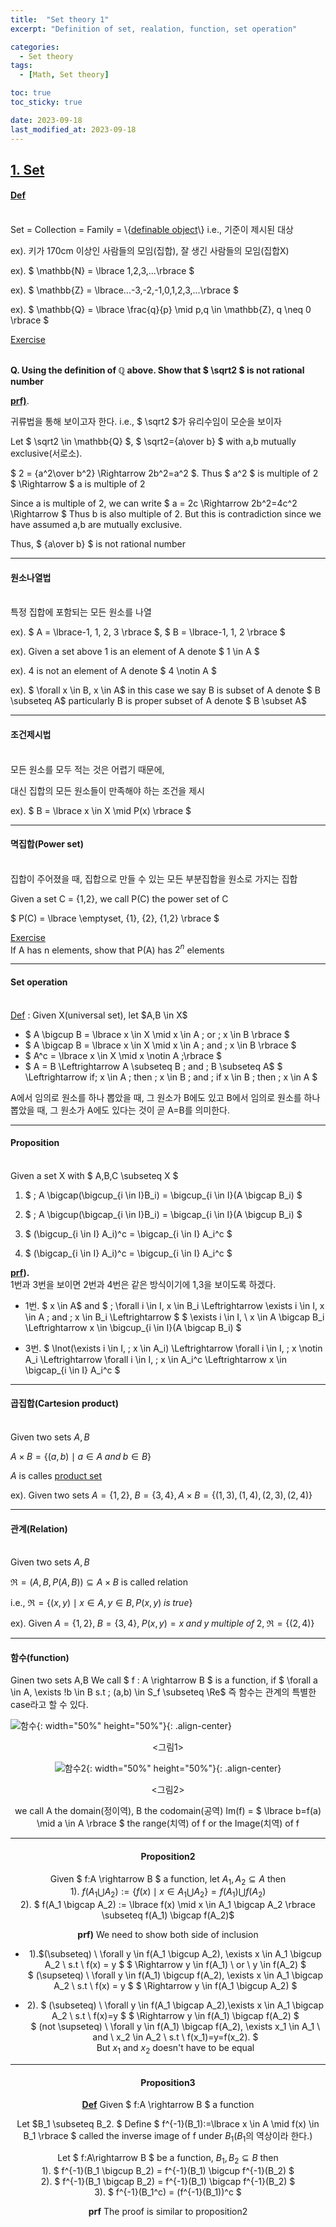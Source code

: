 ```yaml
---
title:  "Set theory 1"
excerpt: "Definition of set, realation, function, set operation"

categories:
  - Set theory
tags:
  - [Math, Set theory]

toc: true
toc_sticky: true

date: 2023-09-18
last_modified_at: 2023-09-18
---
```


## <u>1. Set</u>
#### <u>Def</u>
<br>
Set = Collection = Family = \{<u>definable object</u>\} i.e., 기준이 제시된 대상

ex). 키가 170cm 이상인 사람들의 모임(집합), 잘 생긴 사람들의 모임(집합X)

ex). $ \mathbb{N} = \lbrace 1,2,3,...\rbrace $

ex). $ \mathbb{Z} = \lbrace...-3,-2,-1,0,1,2,3,...\rbrace $

ex). $ \mathbb{Q} = \lbrace \frac{q}{p} \mid p,q \in  \mathbb{Z}, q \neq 0 \rbrace $

<u>Exercise</u>

<br/> **Q. Using the definition of $\mathbb{Q}$ above. Show that $ \sqrt2 $  is not rational number**

**<u>prf)</u>**. 

귀류법을 통해 보이고자 한다. i.e., $ \sqrt2 $가 유리수임이 모순을 보이자

Let $ \sqrt2 \in \mathbb{Q} $, $ \sqrt2={a\over b} $ with a,b mutually exclusive(서로소).

$ 2 = {a^2\over b^2} \Rightarrow 2b^2=a^2 $. Thus $ a^2 $ is multiple of 2 $ \Rightarrow $ a is multiple of 2

Since a is multiple of 2, we can write $ a = 2c \Rightarrow 2b^2=4c^2 \Rightarrow $ Thus b is also multiple of 2. But this is contradiction since we have assumed a,b are mutually exclusive.

Thus, $ {a\over b} $ is not rational number

$$ \tag*{$\blacksquare$} $$ 

---

#### 원소나열법
<br>
특정 집합에 포함되는 모든 원소를 나열

ex). $ A = \lbrace-1, 1, 2, 3 \rbrace $, $ B = \lbrace-1, 1, 2 \rbrace $

ex). Given a set above 1 is an element of A denote $ 1 \in A $

ex). 4 is not an element of A denote $ 4 \notin A $

ex). $ \forall x \in B, x \in A$ in this case we say B is subset of A denote $ B \subseteq A$ particularly B is proper subset of A denote $ B \subset A$  

---

#### 조건제시법
<br>
모든 원소를 모두 적는 것은 어렵기 때문에, 

대신 집합의 모든 원소들이 만족해야 하는 조건을 제시

ex). $ B = \lbrace x \in X \mid P(x) \rbrace $

---

#### 멱집합(Power set)
<br>
집합이 주어졌을 때, 집합으로 만들 수 있는 모든 부분집합을 원소로 가지는 집합

Given a set C = \{1,2\}, we call P(C) the power set of C

$ P(C) = \lbrace \emptyset, \{1\}, \{2\}, \{1,2\} \rbrace $

<u>Exercise</u>
<br>
If A has n elements, show that P(A) has $2^n$ elements

---

#### Set operation
<br>
<u>Def</u> : Given X(universal set), let $A,B \in X$

- $ A \bigcup B = \lbrace x \in X \mid x \in A \; or \; x \in B \rbrace $
- $ A \bigcap B = \lbrace x \in X \mid x \in A \; and \; x \in B \rbrace $
- $ A^c = \lbrace x \in X \mid x \notin A \;\rbrace $
- $ A = B \Leftrightarrow A \subseteq B \; and \; B \subseteq A$ 
$ \Leftrightarrow if\; x \in A \; then \; x \in B \; and \; if x \in B \; then \; x \in A $ 

A에서 임의로 원소를 하나 뽑았을 때, 그 원소가 B에도 있고
B에서 임의로 원소를 하나 뽑았을 때, 그 원소가 A에도 있다는 것이 곧 A=B를 의미한다.

---

#### Proposition

<br>Given a set X with $ A,B,C \subseteq X $

1) $ \; A \bigcap(\bigcup_{i \in I}B_i) = \bigcup_{i \in I}(A \bigcap B_i) $

2) $ \; A \bigcup(\bigcap_{i \in I}B_i) = \bigcap_{i \in I}(A \bigcup B_i) $

3) $ (\bigcup_{i \in I} A_i)^c = \bigcap_{i \in I} A_i^c $

4) $ (\bigcap_{i \in I} A_i)^c = \bigcup_{i \in I} A_i^c $

**<u>prf</u>).**
<br> 1번과 3번을 보이면 2번과 4번은 같은 방식이기에 1,3을 보이도록 하겠다.

- 1번. 
$ x \in A$ and $ \; \forall i \in I, x \in B_i \Leftrightarrow \exists i \in I, x \in A \; and \; x \in B_i \Leftrightarrow  $
$ \exists i \in I, \ x \in A \bigcap B_i \Leftrightarrow x \in \bigcup_{i \in I}(A \bigcap B_i) $

- 3번. 
$ \lnot(\exists i \in I, \; x \in A_i) \Leftrightarrow \forall i \in I, \; x \notin A_i \Leftrightarrow \forall i \in I, \; x \in A_i^c \Leftrightarrow x \in \bigcap_{i \in I} A_i^c $

---

#### 곱집합(Cartesion product)
<br/>Given two sets $A, B$<br/>

$A \times B = \lbrace (a,b) \mid a \in A \; and \; b \in B \rbrace$ 

$A$ is calles <u>product set</u>

ex). Given two sets $A = \lbrace 1,2 \rbrace, \; B = \lbrace 3,4 \rbrace, A \times B = \lbrace (1,3), (1,4), (2,3), (2,4) \rbrace$

---

#### 관계(Relation)
<br/> Given two sets $A, B$<br/>

$\Re = (A, B, P(A, B)) \subseteq A \times B$ is called relation<br/>

i.e., $\Re = \lbrace (x,y) \mid x \in A, y \in B, P(x,y) \; is \; true \rbrace$<br>

ex). Given $A = \lbrace 1,2 \rbrace, \; B = \lbrace 3,4\rbrace, \; P(x,y) = x \; and \; y \; multiple \; of \; 2, \; \Re = \lbrace (2,4) \rbrace$<br>


---

#### 함수(function)

Ginen two sets A,B
We call $ f : A \rightarrow B $ is a function, if $ \forall a \in A, \exists !b \in B s.t \; (a,b) \in S_f \subseteq \Re$
즉 함수는 관계의 특별한 case라고 할 수 있다.

![함수](https://github.com/seungjinLee97/study/assets/145214148/7d03329f-5d63-4cfe-aab9-c63d33aa9067){: width="50%" height="50%"}{: .align-center}<center><그림1>


![함수2](https://github.com/seungjinLee97/study/assets/145214148/28cf181d-8467-473e-9593-60eadaded078){: width="50%" height="50%"}{: .align-center}<center><그림2>


we call A the domain(정이역), B the codomain(공역)
Im(f) = $ \lbrace b=f(a) \mid a \in A \rbrace $ the range(치역) of f or the Image(치역) of f

---

#### Proposition2

Given $ f:A \rightarrow B $ a function, let $A_1,A_2\subseteq A$ then<br>
1). $f(A_1\bigcup A_2) := \lbrace f(x) \mid x \in A_1 \bigcup A_2 \rbrace = f(A_1) \bigcup f(A_2)$<br>
2). $ f(A_1 \bigcap A_2) := \lbrace f(x) \mid x \in A_1 \bigcap A_2 \rbrace \subseteq f(A_1) \bigcap f(A_2)$

**prf)** We need to show both side of inclusion<br>
- 1).$(\subseteq) \ \forall y \in f(A_1 \bigcup A_2), \exists x \in A_1 \bigcup A_2 \ s.t \ f(x) = y  $
$ \Rightarrow y \in f(A_1) \ or \ y \in f(A_2) $<br>
$ (\supseteq) \ \forall y \in f(A_1) \bigcup f(A_2), \exists x \in A_1 \bigcap A_2 \ s.t \ f(x) = y $
$ \Rightarrow y \in f(A_1 \bigcup A_2) $<br>

- 2). $ (\subseteq) \ \forall y \in f(A_1 \bigcap A_2),\exists x \in A_1 \bigcap A_2 \ s.t \ f(x)=y $
$ \Rightarrow y \in f(A_1) \bigcap f(A_2) $<br>
$ (not \supseteq) \ \forall y \in f(A_1) \bigcap f(A_2), \exists x_1 \in A_1 \ and \ x_2 \in A_2 \ s.t \ f(x_1)=y=f(x_2). $<br>
But $x_1$ and $x_2$ doesn't have to be equal
$$ \tag*{$\blacksquare$} $$ 

---
#### Proposition3
**<u>Def</u>** Given $ f:A \rightarrow B $ a function<br>

Let $B_1 \subseteq B_2. $ Define $ f^{-1}(B_1):=\lbrace x \in A \mid f(x) \in B_1 \rbrace $ called the inverse image of f under $B_1$($B_1$의 역상이라 한다.)<br>

Let $ f:A\rightarrow B $ be a function, $B_1, B_2 \subseteq B$ then<br>
1). $ f^{-1}(B_1 \bigcup B_2) = f^{-1}(B_1) \bigcup f^{-1}(B_2) $<br>
2). $ f^{-1}(B_1 \bigcap B_2) = f^{-1}(B_1) \bigcap f^{-1}(B_2) $<br>
3). $ f^{-1}(B_1^c) = (f^{-1}(B_1))^c $<br>

**prf** The proof is similar to proposition2
$$ \tag*{$\blacksquare$} $$ 